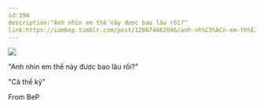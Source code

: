 ```yaml
---
id:394
description:"Anh nhìn em thế này được bao lâu rồi?"
link:https://iambep.tumblr.com/post/120074662046/anh-nh%C3%ACn-em-th%E1%BA%BF-n%C3%A0y-%C4%91%C6%B0%E1%BB%A3c-bao-l%C3%A2u-r%E1%BB%93i-c%E1%BA%A3-th%E1%BA%BF
---
```


![](https://64.media.tumblr.com/8d26a05a57d564c547e089a70e2ee79f/tumblr_np1i8bSkdK1u3a9rjo1_640.jpg)

"Anh nhìn em thế này được bao lâu rồi?"

"Cả thế kỷ"

From BeP